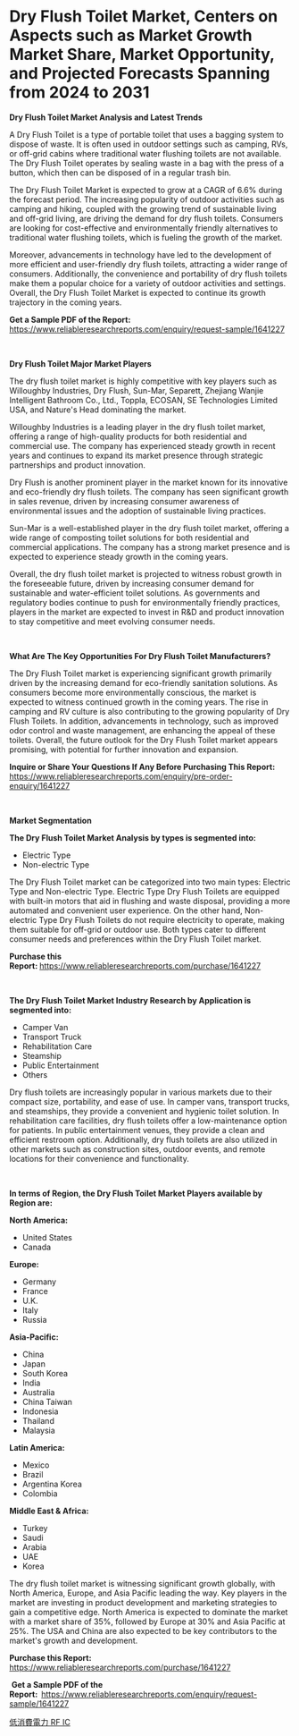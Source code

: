 <p><h1>Dry Flush Toilet Market, Centers on Aspects such as Market Growth Market Share, Market Opportunity, and Projected Forecasts Spanning from 2024 to 2031</h1></p><p><strong>Dry Flush Toilet Market Analysis and Latest Trends</strong></p>
<p><p>A Dry Flush Toilet is a type of portable toilet that uses a bagging system to dispose of waste. It is often used in outdoor settings such as camping, RVs, or off-grid cabins where traditional water flushing toilets are not available. The Dry Flush Toilet operates by sealing waste in a bag with the press of a button, which then can be disposed of in a regular trash bin.</p><p>The Dry Flush Toilet Market is expected to grow at a CAGR of 6.6% during the forecast period. The increasing popularity of outdoor activities such as camping and hiking, coupled with the growing trend of sustainable living and off-grid living, are driving the demand for dry flush toilets. Consumers are looking for cost-effective and environmentally friendly alternatives to traditional water flushing toilets, which is fueling the growth of the market.</p><p>Moreover, advancements in technology have led to the development of more efficient and user-friendly dry flush toilets, attracting a wider range of consumers. Additionally, the convenience and portability of dry flush toilets make them a popular choice for a variety of outdoor activities and settings. Overall, the Dry Flush Toilet Market is expected to continue its growth trajectory in the coming years.</p></p>
<p><strong>Get a Sample PDF of the Report:&nbsp;</strong> <a href="https://www.reliableresearchreports.com/enquiry/request-sample/1641227">https://www.reliableresearchreports.com/enquiry/request-sample/1641227</a></p>
<p>&nbsp;</p>
<p><strong>Dry Flush Toilet Major Market Players</strong></p>
<p><p>The dry flush toilet market is highly competitive with key players such as Willoughby Industries, Dry Flush, Sun-Mar, Separett, Zhejiang Wanjie Intelligent Bathroom Co., Ltd., Toppla, ECOSAN, SE Technologies Limited USA, and Nature's Head dominating the market. </p><p>Willoughby Industries is a leading player in the dry flush toilet market, offering a range of high-quality products for both residential and commercial use. The company has experienced steady growth in recent years and continues to expand its market presence through strategic partnerships and product innovation.</p><p>Dry Flush is another prominent player in the market known for its innovative and eco-friendly dry flush toilets. The company has seen significant growth in sales revenue, driven by increasing consumer awareness of environmental issues and the adoption of sustainable living practices.</p><p>Sun-Mar is a well-established player in the dry flush toilet market, offering a wide range of composting toilet solutions for both residential and commercial applications. The company has a strong market presence and is expected to experience steady growth in the coming years.</p><p>Overall, the dry flush toilet market is projected to witness robust growth in the foreseeable future, driven by increasing consumer demand for sustainable and water-efficient toilet solutions. As governments and regulatory bodies continue to push for environmentally friendly practices, players in the market are expected to invest in R&D and product innovation to stay competitive and meet evolving consumer needs.</p></p>
<p>&nbsp;</p>
<p><strong>What Are The Key Opportunities For Dry Flush Toilet Manufacturers?</strong></p>
<p><p>The Dry Flush Toilet market is experiencing significant growth primarily driven by the increasing demand for eco-friendly sanitation solutions. As consumers become more environmentally conscious, the market is expected to witness continued growth in the coming years. The rise in camping and RV culture is also contributing to the growing popularity of Dry Flush Toilets. In addition, advancements in technology, such as improved odor control and waste management, are enhancing the appeal of these toilets. Overall, the future outlook for the Dry Flush Toilet market appears promising, with potential for further innovation and expansion.</p></p>
<p><strong>Inquire or Share Your Questions If Any Before Purchasing This Report:</strong> <a href="https://www.reliableresearchreports.com/enquiry/pre-order-enquiry/1641227">https://www.reliableresearchreports.com/enquiry/pre-order-enquiry/1641227</a></p>
<p>&nbsp;</p>
<p><strong>Market Segmentation</strong></p>
<p><strong>The Dry Flush Toilet Market Analysis by types is segmented into:</strong></p>
<p><ul><li>Electric Type</li><li>Non-electric Type</li></ul></p>
<p><p>The Dry Flush Toilet market can be categorized into two main types: Electric Type and Non-electric Type. Electric Type Dry Flush Toilets are equipped with built-in motors that aid in flushing and waste disposal, providing a more automated and convenient user experience. On the other hand, Non-electric Type Dry Flush Toilets do not require electricity to operate, making them suitable for off-grid or outdoor use. Both types cater to different consumer needs and preferences within the Dry Flush Toilet market.</p></p>
<p><strong>Purchase this Report:&nbsp;</strong><a href="https://www.reliableresearchreports.com/purchase/1641227">https://www.reliableresearchreports.com/purchase/1641227</a></p>
<p>&nbsp;</p>
<p><strong>The Dry Flush Toilet Market Industry Research by Application is segmented into:</strong></p>
<p><ul><li>Camper Van</li><li>Transport Truck</li><li>Rehabilitation Care</li><li>Steamship</li><li>Public Entertainment</li><li>Others</li></ul></p>
<p><p>Dry flush toilets are increasingly popular in various markets due to their compact size, portability, and ease of use. In camper vans, transport trucks, and steamships, they provide a convenient and hygienic toilet solution. In rehabilitation care facilities, dry flush toilets offer a low-maintenance option for patients. In public entertainment venues, they provide a clean and efficient restroom option. Additionally, dry flush toilets are also utilized in other markets such as construction sites, outdoor events, and remote locations for their convenience and functionality.</p></p>
<p>&nbsp;</p>
<p><strong>In terms of Region, the Dry Flush Toilet Market Players available by Region are:</strong></p>
<p>
    <p> <strong> North America: </strong>
        <ul>
            <li>United States</li>
            <li>Canada</li>
        </ul>
        </p> 
    <p> <strong> Europe: </strong>
        <ul>
            <li>Germany</li>
            <li>France</li>
            <li>U.K.</li>
            <li>Italy</li>
            <li>Russia</li>
        </ul>
        </p> 
    <p> <strong> Asia-Pacific: </strong>
        <ul>
            <li>China</li>
            <li>Japan</li>
            <li>South Korea</li>
            <li>India</li>
            <li>Australia</li>
            <li>China Taiwan</li>
            <li>Indonesia</li>
            <li>Thailand</li>
            <li>Malaysia</li>
        </ul>
        </p> 
    <p> <strong> Latin America: </strong>
        <ul>
            <li>Mexico</li>
            <li>Brazil</li>
            <li>Argentina Korea</li>
            <li>Colombia</li>
        </ul>
        </p> 
    <p> <strong> Middle East & Africa: </strong>
        <ul>
            <li>Turkey</li>
            <li>Saudi</li>
            <li>Arabia</li>
            <li>UAE</li>
            <li>Korea</li>
        </ul>
    </p>
    </p>
<p><p>The dry flush toilet market is witnessing significant growth globally, with North America, Europe, and Asia Pacific leading the way. Key players in the market are investing in product development and marketing strategies to gain a competitive edge. North America is expected to dominate the market with a market share of 35%, followed by Europe at 30% and Asia Pacific at 25%. The USA and China are also expected to be key contributors to the market's growth and development.</p></p>
<p><strong>Purchase this Report: </strong><a href="https://www.reliableresearchreports.com/purchase/1641227">https://www.reliableresearchreports.com/purchase/1641227</a></p>
<p>&nbsp;<strong>Get a Sample PDF of the Report:&nbsp;&nbsp;</strong><a href="https://www.reliableresearchreports.com/enquiry/request-sample/1641227">https://www.reliableresearchreports.com/enquiry/request-sample/1641227</a></p>
<p><strong></strong></p>
<p><p><a href="https://github.com/SarahFahey88/Market-Research-Report-List-1/blob/main/51736186163.md">低消費電力 RF IC</a></p></p>
